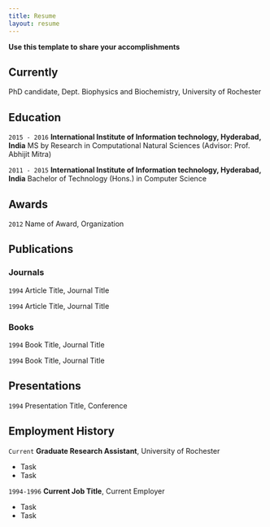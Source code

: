 ```yaml
---
title: Resume
layout: resume
---
```


<b> Use this template to share your accomplishments </b>  

## Currently

PhD candidate, Dept. Biophysics and Biochemistry, University of Rochester

## Education

`2015 - 2016`
__International Institute of Information technology, Hyderabad, India__
MS by Research in Computational Natural Sciences (Advisor: Prof. Abhijit Mitra)

`2011 - 2015`
__International Institute of Information technology, Hyderabad, India__
Bachelor of Technology (Hons.) in Computer Science 

## Awards

`2012`
Name of Award, Organization 

## Publications

<!-- A list is also available [online](https://scholar.google.co.uk/citations?user=LTOTl0YAAAAJ) -->

### Journals

`1994`
Article Title, Journal Title

`1994`
Article Title, Journal Title

### Books

`1994`
Book Title, Journal Title

`1994`
Book Title, Journal Title


## Presentations

`1994`
Presentation Title, Conference


## Employment History

`Current`
__Graduate Research Assistant__, University of Rochester

- Task
- Task

`1994-1996`
__Current Job Title__, Current Employer 

- Task
- Task




